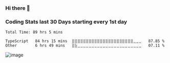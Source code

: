 ### Hi there 👋

### Coding Stats last 30 Days starting every 1st day 
<!--START_SECTION:waka-->

```text
Total Time: 89 hrs 5 mins

TypeScript   84 hrs 15 mins  ⣿⣿⣿⣿⣿⣿⣿⣿⣿⣿⣿⣿⣿⣿⣿⣿⣿⣿⣿⣿⣿⣿⣀⣀⣀   87.85 %
Other        6 hrs 49 mins   ⣿⣷⣀⣀⣀⣀⣀⣀⣀⣀⣀⣀⣀⣀⣀⣀⣀⣀⣀⣀⣀⣀⣀⣀⣀   07.11 %
```

<!--END_SECTION:waka-->


![image](https://user-images.githubusercontent.com/49921028/176700901-40b5938f-d5ad-469a-b791-7ca78bf0aa68.png)

